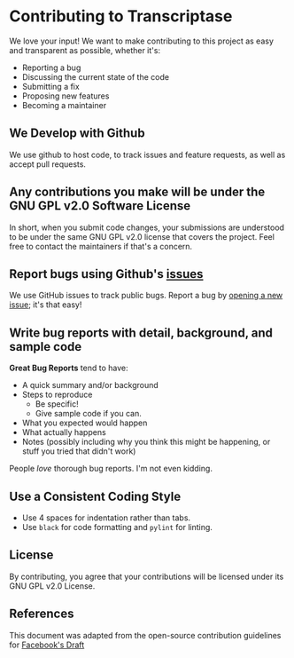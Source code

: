 # Contributing to Transcriptase
We love your input! We want to make contributing to this project as easy and transparent as possible, whether it's:

- Reporting a bug
- Discussing the current state of the code
- Submitting a fix
- Proposing new features
- Becoming a maintainer

## We Develop with Github
We use github to host code, to track issues and feature requests, as well as accept pull requests.

## Any contributions you make will be under the GNU GPL v2.0 Software License
In short, when you submit code changes, your submissions are understood to be under the same GNU GPL v2.0 license that covers the project. Feel free to contact the maintainers if that's a concern.

## Report bugs using Github's [issues](https://github.com/julynx/jval/issues)
We use GitHub issues to track public bugs. Report a bug by [opening a new issue](https://github.com/julynx/jval/issues); it's that easy!

## Write bug reports with detail, background, and sample code

**Great Bug Reports** tend to have:
- A quick summary and/or background
- Steps to reproduce
  - Be specific!
  - Give sample code if you can.
- What you expected would happen
- What actually happens
- Notes (possibly including why you think this might be happening, or stuff you tried that didn't work)

People *love* thorough bug reports. I'm not even kidding.

## Use a Consistent Coding Style
- Use 4 spaces for indentation rather than tabs.
- Use `black` for code formatting and `pylint` for linting.

## License
By contributing, you agree that your contributions will be licensed under its GNU GPL v2.0 License.

## References
This document was adapted from the open-source contribution guidelines for [Facebook's Draft](https://github.com/facebook/draft-js/blob/a9316a723f9e918afde44dea68b5f9f39b7d9b00/CONTRIBUTING.md)
